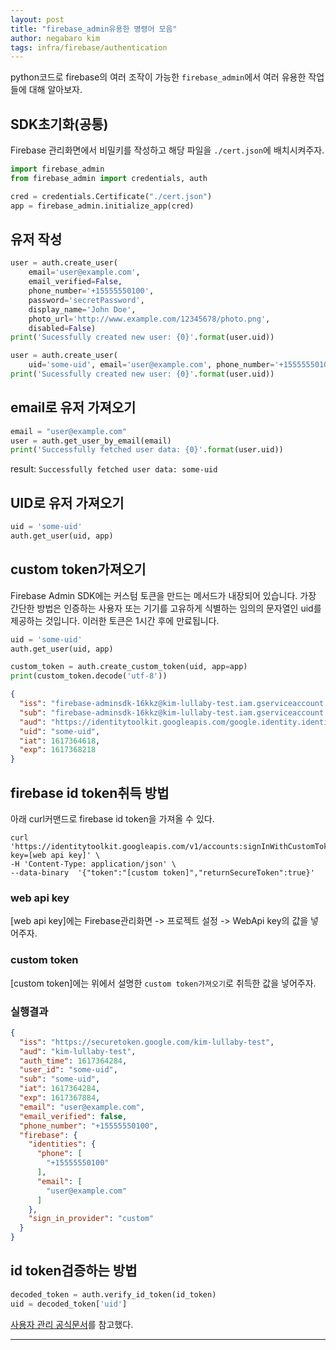 ```yaml
---
layout: post
title: "firebase_admin유용한 명령어 모음"
author: negabaro kim
tags: infra/firebase/authentication
---
```


python코드로 firebase의 여러 조작이 가능한 `firebase_admin`에서 여러 유용한 작업들에 대해 알아보자.

## SDK초기화(공통)

Firebase 관리화면에서 비밀키를 작성하고 해당 파일을 `./cert.json`에 배치시켜주자.

```python
import firebase_admin
from firebase_admin import credentials, auth

cred = credentials.Certificate("./cert.json")
app = firebase_admin.initialize_app(cred)
```

## 유저 작성

```python
user = auth.create_user(
    email='user@example.com',
    email_verified=False,
    phone_number='+15555550100',
    password='secretPassword',
    display_name='John Doe',
    photo_url='http://www.example.com/12345678/photo.png',
    disabled=False)
print('Sucessfully created new user: {0}'.format(user.uid))
```

```python
user = auth.create_user(
    uid='some-uid', email='user@example.com', phone_number='+15555550100')
print('Sucessfully created new user: {0}'.format(user.uid))
```

## email로 유저 가져오기


```python
email = "user@example.com"
user = auth.get_user_by_email(email)
print('Successfully fetched user data: {0}'.format(user.uid))
```

result: `Successfully fetched user data: some-uid`


## UID로 유저 가져오기

```python
uid = 'some-uid'
auth.get_user(uid, app)
```

## custom token가져오기

Firebase Admin SDK에는 커스텀 토큰을 만드는 메서드가 내장되어 있습니다. 가장 간단한 방법은 인증하는 사용자 또는 기기를 고유하게 식별하는 임의의 문자열인 uid를 제공하는 것입니다. 이러한 토큰은 1시간 후에 만료됩니다.

```python
uid = 'some-uid'
auth.get_user(uid, app)

custom_token = auth.create_custom_token(uid, app=app)
print(custom_token.decode('utf-8'))
```

```json
{
  "iss": "firebase-adminsdk-16kkz@kim-lullaby-test.iam.gserviceaccount.com",
  "sub": "firebase-adminsdk-16kkz@kim-lullaby-test.iam.gserviceaccount.com",
  "aud": "https://identitytoolkit.googleapis.com/google.identity.identitytoolkit.v1.IdentityToolkit",
  "uid": "some-uid",
  "iat": 1617364618,
  "exp": 1617368218
}
```

## firebase id token취득 방법

아래 curl커맨드로 firebase id token을 가져올 수 있다.

```
curl 'https://identitytoolkit.googleapis.com/v1/accounts:signInWithCustomToken?key=[web api key]' \
-H 'Content-Type: application/json' \
--data-binary  '{"token":"[custom token]","returnSecureToken":true}'
```

### web api key

[web api key]에는  Firebase관리화면 -> 프로젝트 설정 -> WebApi key의 값을 넣어주자.

### custom token

[custom token]에는 위에서 설명한 `custom token가져오기`로 취득한 값을 넣어주자.


### 실행결과

```json
{
  "iss": "https://securetoken.google.com/kim-lullaby-test",
  "aud": "kim-lullaby-test",
  "auth_time": 1617364284,
  "user_id": "some-uid",
  "sub": "some-uid",
  "iat": 1617364284,
  "exp": 1617367884,
  "email": "user@example.com",
  "email_verified": false,
  "phone_number": "+15555550100",
  "firebase": {
    "identities": {
      "phone": [
        "+15555550100"
      ],
      "email": [
        "user@example.com"
      ]
    },
    "sign_in_provider": "custom"
  }
}
```

## id token검증하는 방법

```python
decoded_token = auth.verify_id_token(id_token)
uid = decoded_token['uid']
```


[사용자 관리 공식문서]를 참고했다.

---

[사용자 관리 공식문서]: https://firebase.google.com/docs/auth/admin/manage-users